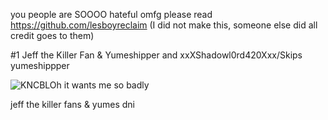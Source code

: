 you people are SOOOO hateful omfg please read https://github.com/lesboyreclaim (I did not make this, someone else did all credit goes to them)

#1 Jeff the Killer Fan & Yumeshipper
and xxXShadowl0rd420Xxx/Skips yumeshippper

![KNCBLOh](https://github.com/user-attachments/assets/ae0e2e68-c9a7-44e2-ac36-d8e887fd3e0d)
it wants me so badly

jeff the killer fans & yumes dni
